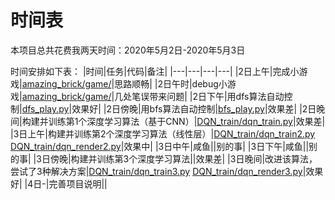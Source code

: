 # 时间表
本项目总共花费我两天时间：2020年5月2日-2020年5月3日

时间安排如下表：
|时间|任务|代码|备注|
|---|---|---|---|
|2日上午|完成小游戏|[amazing_brick/game/](./amazing_brick/game/)|思路顺畅|
|2日午时|debug小游戏|[amazing_brick/game/](./amazing_brick/game/)|几处笔误带来问题|
|2日下午|用dfs算法自动控制|[dfs_play.py](./dfs_play.py)|效果好|
|2日傍晚|用bfs算法自动控制|[bfs_play.py](./bfs_play.py)|效果差|
|2日晚间|构建并训练第1个深度学习算法（基于CNN）|[DQN_train/dqn_train.py](./DQN_train/dqn_train.py)|效果差|
|3日上午|构建并训练第2个深度学习算法（线性层）|[DQN_train/dqn_train2.py](./DQN_train/dqn_train2.py) [DQN_train/dqn_render2.py](./DQN_train/dqn_render2.py)|效果中|
|3日中午|咸鱼||别的事|
|3日下午|咸鱼||别的事|
|3日傍晚|构建并训练第3个深度学习算法||效果差|
|3日晚间|改进该算法，尝试了3种解决方案|[DQN_train/dqn_train3.py](./DQN_train/dqn_train2.py) [DQN_train/dqn_render3.py](./DQN_train/dqn_render2.py)|效果好|
|4日-|完善项目说明||

